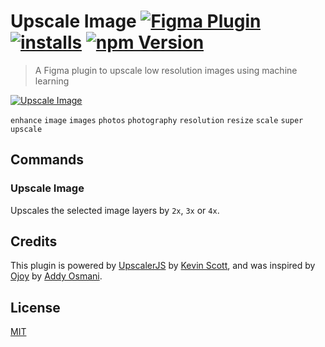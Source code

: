 # Upscale Image [![Figma Plugin](https://img.shields.io/badge/figma-Upscale%20Image-yellow?cacheSeconds=1800)](https://figma.com/community/plugin/939832535166467194/Upscale-Image) [![installs](https://img.shields.io/endpoint?cacheSeconds=1800&url=https://yuanqing.github.io/figma-plugins-stats/plugin/939832535166467194/installs.json)](https://figma.com/community/plugin/939832535166467194/Upscale-Image) [![npm Version](https://img.shields.io/npm/v/figma-upscale-image?cacheSeconds=1800)](https://npmjs.com/package/figma-upscale-image)

> A Figma plugin to upscale low resolution images using machine learning

[![Upscale Image](https://raw.githubusercontent.com/yuanqing/figma-plugins/master/packages/figma-upscale-images/media/cover.png)](https://figma.com/community/plugin/939832535166467194/Upscale-Image)

`enhance` `image` `images` `photos` `photography` `resolution` `resize` `scale` `super` `upscale`

## Commands

### Upscale Image

Upscales the selected image layers by `2x`, `3x` or `4x`.

## Credits

This plugin is powered by [UpscalerJS](https://thekevinscott.github.io/UpscalerJS/) by [Kevin Scott](https://github.com/thekevinscott), and was inspired by [Ojoy](https://ojoy.netlify.app) by [Addy Osmani](https://twitter.com/addyosmani).

## License

[MIT](/LICENSE.md)
